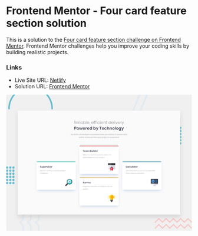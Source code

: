 # Frontend Mentor - Four card feature section solution

This is a solution to the [Four card feature section challenge on Frontend Mentor](https://www.frontendmentor.io/challenges/four-card-feature-section-weK1eFYK). Frontend Mentor challenges help you improve your coding skills by building realistic projects.

### Links

- Live Site URL: [Netlify](https://frontendmentor-solutions.netlify.app/four-card-feature-section/)
- Solution URL: [Frontend Mentor](https://www.frontendmentor.io/solutions/responsive-four-card-section-by-grid-layout-FR0Ewf7qw7)

![This is an image](./design/desktop-preview.jpg)
